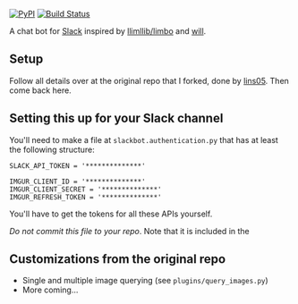 [![PyPI](https://badge.fury.io/py/slackbot.svg)](https://pypi.python.org/pypi/slackbot) [![Build Status](https://secure.travis-ci.org/lins05/slackbot.svg?branch=master)](http://travis-ci.org/lins05/slackbot)

A chat bot for [Slack](https://slack.com) inspired by [llimllib/limbo](https://github.com/llimllib/limbo) and [will](https://github.com/skoczen/will).


## Setup

Follow all details over at the original repo that I forked, done by [lins05](https://github.com/lins05/slackbot). Then
come back here.

## Setting this up for your Slack channel

You'll need to make a file at `slackbot.authentication.py` that has at least the following structure:
```
SLACK_API_TOKEN = '**************'

IMGUR_CLIENT_ID = '**************'
IMGUR_CLIENT_SECRET = '**************'
IMGUR_REFRESH_TOKEN = '**************'
```
You'll have to get the tokens for all these APIs yourself.

*Do not commit this file to your repo*. Note that it is included in the 

## Customizations from the original repo

* Single and multiple image querying (see `plugins/query_images.py`)
* More coming...
